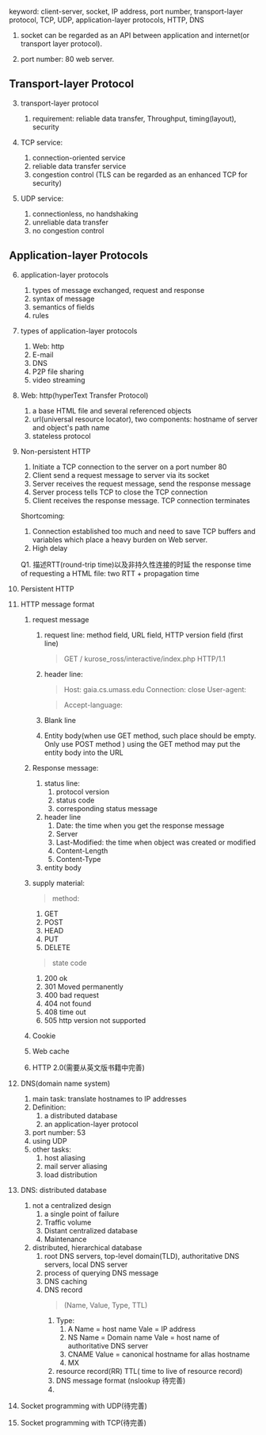 keyword: client-server, socket, IP address, port number, transport-layer protocol, TCP, UDP, application-layer protocols, HTTP, DNS

1. socket can be regarded as an API between application and internet(or transport layer protocol).

2. port number: 80 web server.

## Transport-layer Protocol

3. transport-layer protocol
    1. requirement: reliable data transfer, Throughput, timing(layout), security

4. TCP service:
    1.  connection-oriented service
    2.  reliable data transfer service
    3. congestion control
(TLS can be regarded as an enhanced TCP for security)

5. UDP service:
    1. connectionless, no handshaking
    2. unreliable data transfer
    3. no congestion control

## Application-layer Protocols

6. application-layer protocols
    1. types of message exchanged, request and response
    2. syntax of message
    3. semantics of fields
    4. rules

7. types of application-layer protocols
    1. Web: http
    2. E-mail
    3. DNS
    4. P2P file sharing
    5. video streaming

8. Web: http(hyperText Transfer Protocol)
    1. a base HTML file and several referenced objects
    2. url(universal resource locator), two components: hostname of server and object's path name
    3. stateless protocol

9. Non-persistent HTTP
    1. Initiate a TCP connection to the server on a port number 80
    2. Client send a request message to server via its socket
    3. Server receives the request message, send the response message
    4. Server process tells TCP to close the TCP connection 
    5. Client receives the response message. TCP connection terminates

    Shortcoming:
    1. Connection established too much and need to save TCP buffers and variables which place a heavy burden on Web server.
    2. High delay 


    Q1. 描述RTT(round-trip time)以及非持久性连接的时延
        the response time of requesting a HTML file: two RTT + propagation time
10. Persistent HTTP

11. HTTP message format
    1. request message
        1. request line: method field, URL field, HTTP version field
        (first line)
            > GET / kurose_ross/interactive/index.php HTTP/1.1
        2. header line:  
            > Host: gaia.cs.umass.edu
            > Connection: close
            > User-agent:

            > Accept-language:
        3. Blank line
        4. Entity body(when use GET method, such place should be empty. Only use POST method )
            using the GET method may put the entity body into the URL
    2. Response message:
        1. status line: 
            1. protocol version
            2. status code
            3. corresponding status message
        2. header line
            1. Date: the time when you get the response message
            2. Server
            3. Last-Modified: the time when object was created or modified
            4. Content-Length
            5. Content-Type
        3. entity body
    3. supply material: 

        > method:

        1. GET
        2. POST
        3. HEAD
        4. PUT
        5. DELETE
        
        > state code

        1. 200 ok
        2. 301 Moved permanently
        3. 400 bad request
        4. 404 not found
        5. 408 time out
        5. 505 http version not supported
    4. Cookie 

    5. Web cache
        
    6. HTTP 2.0(需要从英文版书籍中完善)
12. DNS(domain name system)
    1. main task: translate hostnames to IP addresses
    2. Definition: 
        1. a distributed database
        2. an application-layer protocol
    3. port number: 53
    4. using UDP 
    5. other tasks: 
        1. host aliasing
        2. mail server aliasing
        3. load distribution

13. DNS: distributed database
    1. not a centralized design
        1. a single point of failure
        2. Traffic volume
        3. Distant centralized database
        4. Maintenance
    2. distributed, hierarchical database
        1. root DNS servers, top-level domain(TLD), authoritative DNS servers, local DNS server
        2. process of querying DNS message
        3. DNS caching
        4. DNS record
            > (Name, Value, Type, TTL)
            1. Type:
                1. A
                    Name  = host name
                    Vale = IP address
                2. NS 
                    Name = Domain name
                    Vale = host name of authoritative DNS server 
                3. CNAME
                    Value = canonical hostname for allas hostname
                4. MX
            2. resource record(RR)
                TTL( time to live of resource record)
            2. DNS message format
                (nslookup 待完善)
            3. 
    
14. Socket programming with UDP(待完善)
15. Socket programming with TCP(待完善)
